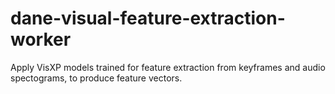 # dane-visual-feature-extraction-worker
Apply VisXP models trained for feature extraction from keyframes and audio spectograms, to produce feature vectors.
